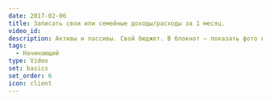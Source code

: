 ```yaml
---
date: 2017-02-06
title: Записать свои или семейные доходы/расходы за 1 месяц.
video_id: 
description: Активы и пассивы. Свой бюджет. В блокнот – показать фото и выводы.
tags:
  - Начинающий
type: Video
set: basics
set_order: 6
icon: client
---
```

